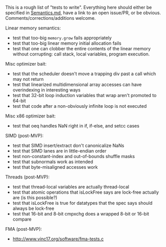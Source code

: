 This is a rough list of "tests to write". Everything here should either be
specified in [Semantics.md](https://github.com/WebAssembly/design/blob/master/Semantics.md),
have a link to an open issue/PR, or be obvious. Comments/corrections/additions
welcome.

Linear memory semantics:
 - test that too-big `memory.grow` fails appropriately
 - test that too-big linear memory initial allocation fails
 - test that one can clobber the entire contents of the linear memory without corrupting: call stack, local variables, program execution.

Misc optimizer bait:
 - test that the scheduler doesn't move a trapping div past a call which may not return
 - test that linearized multidimensional array accesses can have overindexing in interesting ways
 - test that 32-bit loop induction variables that wrap aren't promoted to 64-bit
 - test that code after a non-obviously infinite loop is not executed

Misc x86 optimizer bait:
 - test that oeq handles NaN right in if, if-else, and setcc cases

SIMD (post-MVP):
 - test that SIMD insert/extract don't canonicalize NaNs
 - test that SIMD lanes are in little-endian order
 - test non-constant-index and out-of-bounds shuffle masks
 - test that subnormals work as intended
 - test that byte-misaligned accesses work

Threads (post-MVP):
 - test that thread-local variables are actually thread-local
 - test that atomic operations that isLockFree says are lock-free actually are
   (is this possible?)
 - test that isLockFree is true for datatypes that the spec says should
   always be lock-free
 - test that 16-bit and 8-bit cmpxchg does a wrapped 8-bit or 16-bit compare

FMA (post-MVP):
 - http://www.vinc17.org/software/fma-tests.c
